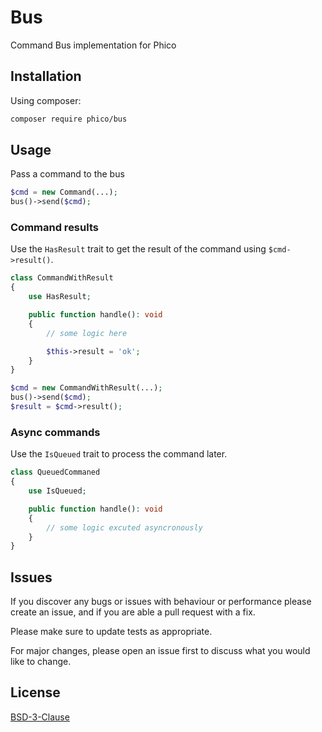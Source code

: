 # Bus

Command Bus implementation for Phico

## Installation

Using composer:

```sh
composer require phico/bus
```

## Usage

Pass a command to the bus

```php
$cmd = new Command(...);
bus()->send($cmd);
```

### Command results

Use the `HasResult` trait to get the result of the command using `$cmd->result()`.

```php
class CommandWithResult
{
    use HasResult;

    public function handle(): void
    {
        // some logic here

        $this->result = 'ok';
    }
}
```

```php
$cmd = new CommandWithResult(...);
bus()->send($cmd);
$result = $cmd->result();
```

### Async commands

Use the `IsQueued` trait to process the command later.

```php
class QueuedCommaned
{
    use IsQueued;

    public function handle(): void
    {
        // some logic excuted asyncronously
    }
}
```

## Issues

If you discover any bugs or issues with behaviour or performance please create an issue, and if you are able a pull request with a fix.

Please make sure to update tests as appropriate.

For major changes, please open an issue first to discuss what you would like to change.

## License

[BSD-3-Clause](https://choosealicense.com/licenses/bsd-3-clause/)
